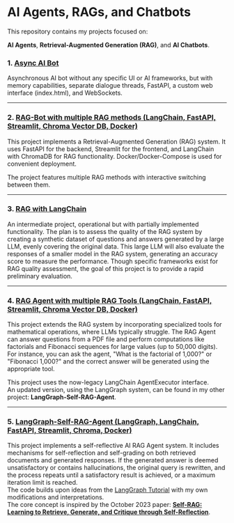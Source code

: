 
# AI Agents, RAGs, and Chatbots

This repository contains my projects focused on:

**AI Agents**, **Retrieval-Augmented Generation (RAG)**, and **AI Chatbots**.

### 1. [Async AI Bot](https://github.com/VladGKulikov/AI-Agents-RAGs-and-Chat-Bots/tree/main/async_ai_bot)

Asynchronous AI bot without any specific UI or AI frameworks, but with memory capabilities, separate dialogue threads, FastAPI, a custom web interface (index.html), and WebSockets.

---

### 2. [RAG-Bot with multiple RAG methods (LangChain, FastAPI, Streamlit, Chroma Vector DB, Docker)](https://github.com/VladGKulikov/AI-Agents-RAGs-and-Chat-Bots/tree/main/rag-bot-langchain-fastapi-sreamlit)

This project implements a Retrieval-Augmented Generation (RAG) system. It uses FastAPI for the backend, Streamlit for the frontend, and LangChain with ChromaDB for RAG functionality. Docker/Docker-Compose is used for convenient deployment. 

The project features multiple RAG methods with interactive switching between them.

---

### 3. [RAG with LangChain](https://github.com/VladGKulikov/AI-Agents-RAGs-and-Chat-Bots/tree/main/RAG_witn_LangChain)

An intermediate project, operational but with partially implemented functionality. The plan is to assess the quality of the RAG system by creating a synthetic dataset of questions and answers generated by a large LLM, evenly covering the original data. This large LLM will also evaluate the responses of a smaller model in the RAG system, generating an accuracy score to measure the performance. Though specific frameworks exist for RAG quality assessment, the goal of this project is to provide a rapid preliminary evaluation.

---

### 4. [RAG Agent with multiple RAG Tools (LangChain, FastAPI, Streamlit, Chroma Vector DB, Docker)](https://github.com/VladGKulikov/AI-Agents-RAGs-and-Chat-Bots/tree/main/rag-agent)

This project extends the RAG system by incorporating specialized tools for mathematical operations, where LLMs typically struggle. The RAG Agent can answer questions from a PDF file and perform computations like factorials and Fibonacci sequences for large values (up to 50,000 digits). For instance, you can ask the agent, "What is the factorial of 1,000?" or "Fibonacci 1,000?" and the correct answer will be generated using the appropriate tool.  

This project uses the now-legacy LangChain AgentExecutor interface.  
An updated version, using the LangGraph system, can be found in my other project: **LangGraph-Self-RAG-Agent**.

---

### 5. [LangGraph-Self-RAG-Agent (LangGraph, LangChain, FastAPI, Streamlit, Chroma, Docker)](https://github.com/VladGKulikov/AI-Agents-RAGs-and-Chat-Bots/tree/main/LangGraph-Self-RAG-Agent)

This project implements a self-reflective AI RAG Agent system. It includes mechanisms for self-reflection and self-grading on both retrieved documents and generated responses. If the generated answer is deemed unsatisfactory or contains hallucinations, the original query is rewritten, and the process repeats until a satisfactory result is achieved, or a maximum iteration limit is reached.  
The code builds upon ideas from the [LangGraph Tutorial](https://langchain-ai.github.io/langgraph/tutorials/rag/langgraph_self_rag/) with my own modifications and interpretations.    
The core concept is inspired by the October 2023 paper: **[Self-RAG: Learning to Retrieve, Generate, and Critique through Self-Reflection](https://langchain-ai.github.io/langgraph/tutorials/rag/langgraph_self_rag/)**.

